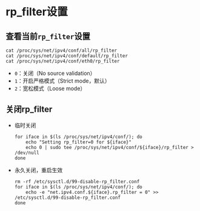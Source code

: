 # rp_filter设置

## 查看当前`rp_filter`设置

```shell
cat /proc/sys/net/ipv4/conf/all/rp_filter
cat /proc/sys/net/ipv4/conf/default/rp_filter
cat /proc/sys/net/ipv4/conf/eth0/rp_filter
```

+ `0`：关闭（No source validation）
+ `1`：开启严格模式（Strict mode，默认）
+ `2`：宽松模式（Loose mode）

## 关闭rp_filter

+ 临时关闭

    ```shell
    for iface in $(ls /proc/sys/net/ipv4/conf/); do
        echo "Setting rp_filter=0 for ${iface}"
        echo 0 | sudo tee /proc/sys/net/ipv4/conf/${iface}/rp_filter > /dev/null
    done
    ```

+ 永久关闭，重启生效

    ```shell
    rm -rf /etc/sysctl.d/99-disable-rp_filter.conf
    for iface in $(ls /proc/sys/net/ipv4/conf/); do
        echo -e "net.ipv4.conf.${iface}.rp_filter = 0" >> /etc/sysctl.d/99-disable-rp_filter.conf
    done
    ```
